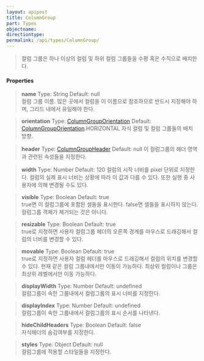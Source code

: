 ```yaml
---
layout: apipost
title: ColumnGroup
part: Types
objectname: 
directiontype: 
permalink: /api/types/ColumnGroup/
---
```



> 컬럼 그룹은 하나 이상의 컬럼 및 하위 컬럼 그룹들을 수평 혹은 수직으로 배치한다.

#### Properties

> **name**
> Type: String 
> Default:  null    
> 컬럼 그룹 이름. 많은 곳에서 컬럼을 이 이름으로 참조하므로 반드시 지정해야 하며, 그리드 내에서 유일해야 한다. 

> **orientation**
> Type: [ColumnGroupOrientation](/api/types/)
> Default: [ColumnGroupOrientation](/api/types/).HORIZONTAL 
> 자식 컬럼 및 컬럼 그룹들의 배치 방향. 

> **header**
> Type: [ColumnGroupHeader](/api/types/) 
> Default: null
> 이 컬럼그룹의 헤더 영역과 관련된 속성들을 지정한다.  

> **width**
> Type: Number 
> Default: 120 
> 컬럼의 시작 너비를 pixel 단위로 지정한다. 컬럼의 실제 표시 너비는 상황에 따라 이 값과 다를 수 있다. 또한 실행 중 사용자에 의해 변경될 수도 있다. 

> **visible**
> Type: Boolean 
> Default:  true    
> true면 이 컬럼그룹에 포함된 셀들을 표시한다. false면 셀들을 표시하지 않는다. 컬럼그룹 객체가 제거되는 것은 아니다.  

> **resizable**
> Type: Boolean 
> Default:  true    
> true로 지정하면 사용자 컬럼그룹 헤더의 오른쪽 경계를 마우스로 드래깅해서 컬럼의 너비를 변경할 수 있다.   

> **movable**
> Type: Boolean 
> Default:  true   
> true로 지정하면 사용자 컬럼 헤더를 마우스로 드래깅해서 컬럼의 위치를 변경할 수 있다. 현재 같은 컬럼 그룹내에서만 이동이 가능하다. 최상위 컬럼이나 그룹은 최상위 레벨에서만 이동 가능하다.  

> **displayWidth**
> Type: Number 
> Default: undefined   
> 컬럼그룹이 속한 그룹내에서 컬럼그룹의 표시 너비를 지정한다.    

> **displayIndex**
> Type: Number 
> Default:  undefined    
> 컬럼그룹이 속한 그룹내에서  컬럼그룹의 표시 순서를 나타낸다.   

> **hideChildHeaders**
> Type: Boolean 
> Default:  false   
> 자식헤더의 숨김여부를 지정한다.   

> **styles**
> Type: Object 
> Default:  null   
> 컬럼그룹에 적용할 스타일들을 지정한다.     
